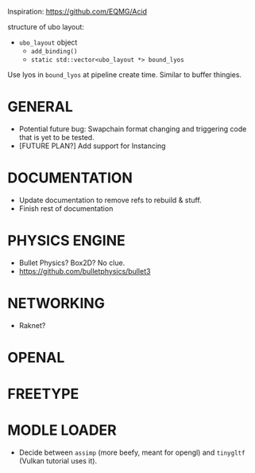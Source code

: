 Inspiration: https://github.com/EQMG/Acid

structure of ubo layout:
  - `ubo_layout` object
       - `add_binding()`
       - `static std::vector<ubo_layout *> bound_lyos`
       
 Use lyos in `bound_lyos` at pipeline create time. Similar to buffer thingies.

# GENERAL
- Potential future bug: Swapchain format changing and triggering code that is yet to be tested.
- [FUTURE PLAN?] Add support for Instancing
# DOCUMENTATION
- Update documentation to remove refs to rebuild & stuff.
- Finish rest of documentation

# PHYSICS ENGINE
- Bullet Physics? Box2D? No clue.
- https://github.com/bulletphysics/bullet3
# NETWORKING
- Raknet?
# OPENAL

# FREETYPE

# MODLE LOADER
- Decide between `assimp` (more beefy, meant for opengl) and `tinygltf` (Vulkan tutorial uses it).